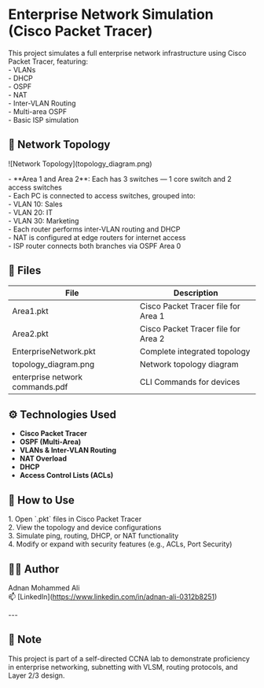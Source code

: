 # Enterprise Network Simulation (Cisco Packet Tracer)

This project simulates a full enterprise network infrastructure using Cisco Packet Tracer, featuring:  
\- VLANs  
\- DHCP  
\- OSPF  
\- NAT  
\- Inter-VLAN Routing  
\- Multi-area OSPF  
\- Basic ISP simulation

## 🧱 Network Topology

\!\[Network Topology\](topology_diagram.png)

\- \*\*Area 1 and Area 2\*\*: Each has 3 switches — 1 core switch and 2 access switches  
\- Each PC is connected to access switches, grouped into:  
  \- VLAN 10: Sales  
  \- VLAN 20: IT  
  \- VLAN 30: Marketing  
\- Each router performs inter-VLAN routing and DHCP  
\- NAT is configured at edge routers for internet access  
\- ISP router connects both branches via OSPF Area 0

## 📁 Files

| File | Description |  
|------|-------------|  
| Area1.pkt | Cisco Packet Tracer file for Area 1 |  
| Area2.pkt | Cisco Packet Tracer file for Area 2 |  
| EnterpriseNetwork.pkt | Complete integrated topology |  
| topology_diagram.png | Network topology diagram |  
| enterprise network commands.pdf|CLI Commands for devices |

## ⚙️ Technologies Used

- **Cisco Packet Tracer**  
- **OSPF (Multi-Area)**  
- **VLANs & Inter-VLAN Routing**  
- **NAT Overload**  
- **DHCP**  
- **Access Control Lists (ACLs)**

## 🚀 How to Use

1\. Open \`.pkt\` files in Cisco Packet Tracer  
2\. View the topology and device configurations  
3\. Simulate ping, routing, DHCP, or NAT functionality  
4\. Modify or expand with security features (e.g., ACLs, Port Security)

## 👨‍💻 Author

Adnan Mohammed Ali    
📫 \[LinkedIn\](https://www.linkedin.com/in/adnan-ali-0312b8251)

\---

## 📌 Note

This project is part of a self-directed CCNA lab to demonstrate proficiency in enterprise networking, subnetting with VLSM, routing protocols, and Layer 2/3 design.

